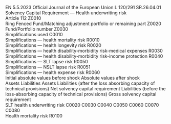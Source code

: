 EN  5.5.2023 Official Journal of the European Union L 120/291
 SR.26.04.01  
Solvency Capital Requirement — Health underwriting risk  
Article 112  Z0010  
Ring Fenced Fund/Matching adjustment portfolio or remaining 
part  Z0020  
Fund/Portfolio number  Z0030  
Simplifications used  C0010  
Simplifications — health mortality risk  R0010  
Simplifications — health longevity risk  R0020  
Simplifications — health disability-morbidity risk-medical 
expenses  R0030  
Simplifications — health disability-morbidity risk-income 
protection  R0040  
Simplifications — SLT lapse risk  R0050  
Simplifications — NSLT lapse risk  R0051  
Simplifications — health expense risk  R0060  
Initial absolute values before 
shock  Absolute values after shock  
Assets  Liabilities  Assets  Liabilities (after the 
loss absorbing 
capacity of technical 
provisions)  Net solvency capital 
requirement  Liabilities 
(before the 
loss-absorbing 
capacity of 
technical 
provisions)  Gross solvency 
capital 
requirement  
SLT health underwriting risk  C0020  C0030  C0040  C0050  C0060  C0070  C0080  
Health mortality risk  R0100